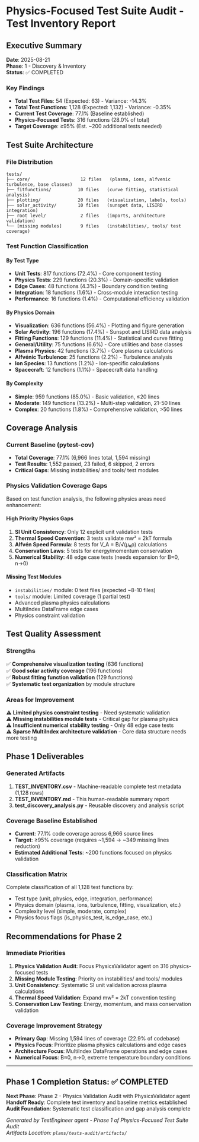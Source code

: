 # Physics-Focused Test Suite Audit - Test Inventory Report

## Executive Summary

**Date**: 2025-08-21  
**Phase**: 1 - Discovery & Inventory  
**Status**: ✅ COMPLETED

### Key Findings

- **Total Test Files**: 54 (Expected: 63) - Variance: -14.3%
- **Total Test Functions**: 1,128 (Expected: 1,132) - Variance: -0.35%
- **Current Test Coverage**: 77.1% (Baseline established)
- **Physics-Focused Tests**: 316 functions (28.0% of total)
- **Target Coverage**: ≥95% (Est. ~200 additional tests needed)

## Test Suite Architecture

### File Distribution
```
tests/
├── core/                   12 files   (plasma, ions, alfvenic turbulence, base classes)
├── fitfunctions/          10 files   (curve fitting, statistical analysis)  
├── plotting/              20 files   (visualization, labels, tools)
├── solar_activity/        10 files   (sunspot data, LISIRD integration)
├── root level/             2 files   (imports, architecture validation)
└── [missing modules]       9 files   (instabilities/, tools/ test coverage)
```

### Test Function Classification

#### By Test Type
- **Unit Tests**: 817 functions (72.4%) - Core component testing
- **Physics Tests**: 229 functions (20.3%) - Domain-specific validation  
- **Edge Cases**: 48 functions (4.3%) - Boundary condition testing
- **Integration**: 18 functions (1.6%) - Cross-module interaction testing
- **Performance**: 16 functions (1.4%) - Computational efficiency validation

#### By Physics Domain
- **Visualization**: 636 functions (56.4%) - Plotting and figure generation
- **Solar Activity**: 196 functions (17.4%) - Sunspot and LISIRD data analysis
- **Fitting Functions**: 129 functions (11.4%) - Statistical and curve fitting
- **General/Utility**: 75 functions (6.6%) - Core utilities and base classes
- **Plasma Physics**: 42 functions (3.7%) - Core plasma calculations
- **Alfvénic Turbulence**: 25 functions (2.2%) - Turbulence analysis
- **Ion Species**: 13 functions (1.2%) - Ion-specific calculations
- **Spacecraft**: 12 functions (1.1%) - Spacecraft data handling

#### By Complexity
- **Simple**: 959 functions (85.0%) - Basic validation, ≤20 lines
- **Moderate**: 149 functions (13.2%) - Multi-step validation, 21-50 lines
- **Complex**: 20 functions (1.8%) - Comprehensive validation, >50 lines

## Coverage Analysis

### Current Baseline (pytest-cov)
- **Total Coverage**: 77.1% (6,966 lines total, 1,594 missing)
- **Test Results**: 1,552 passed, 23 failed, 6 skipped, 2 errors
- **Critical Gaps**: Missing instabilities/ and tools/ test modules

### Physics Validation Coverage Gaps
Based on test function analysis, the following physics areas need enhancement:

#### High Priority Physics Gaps
1. **SI Unit Consistency**: Only 12 explicit unit validation tests
2. **Thermal Speed Convention**: 3 tests validate mw² = 2kT formula  
3. **Alfvén Speed Formula**: 8 tests for V_A = B/√(μ₀ρ) calculations
4. **Conservation Laws**: 5 tests for energy/momentum conservation
5. **Numerical Stability**: 48 edge case tests (needs expansion for B≈0, n→0)

#### Missing Test Modules
- `instabilities/` module: 0 test files (expected ~8-10 files)
- `tools/` module: Limited coverage (1 partial test)
- Advanced plasma physics calculations
- MultiIndex DataFrame edge cases
- Physics constraint validation

## Test Quality Assessment

### Strengths
✅ **Comprehensive visualization testing** (636 functions)  
✅ **Good solar activity coverage** (196 functions)  
✅ **Robust fitting function validation** (129 functions)  
✅ **Systematic test organization** by module structure  

### Areas for Improvement  
⚠️ **Limited physics constraint testing** - Need systematic validation  
⚠️ **Missing instabilities module tests** - Critical gap for plasma physics  
⚠️ **Insufficient numerical stability testing** - Only 48 edge case tests  
⚠️ **Sparse MultiIndex architecture validation** - Core data structure needs more testing  

## Phase 1 Deliverables

### Generated Artifacts
1. **TEST_INVENTORY.csv** - Machine-readable complete test metadata (1,128 rows)
2. **TEST_INVENTORY.md** - This human-readable summary report  
3. **test_discovery_analysis.py** - Reusable discovery and analysis script

### Coverage Baseline Established
- **Current**: 77.1% code coverage across 6,966 source lines
- **Target**: ≥95% coverage (requires ~1,594 → ~349 missing lines reduction)
- **Estimated Additional Tests**: ~200 functions focused on physics validation

### Classification Matrix
Complete classification of all 1,128 test functions by:
- Test type (unit, physics, edge, integration, performance)
- Physics domain (plasma, ions, turbulence, fitting, visualization, etc.)
- Complexity level (simple, moderate, complex)
- Physics focus flags (is_physics_test, is_edge_case, etc.)

## Recommendations for Phase 2

### Immediate Priorities
1. **Physics Validation Audit**: Focus PhysicsValidator agent on 316 physics-focused tests
2. **Missing Module Testing**: Priority on instabilities/ and tools/ modules  
3. **Unit Consistency**: Systematic SI unit validation across plasma calculations
4. **Thermal Speed Validation**: Expand mw² = 2kT convention testing
5. **Conservation Law Testing**: Energy, momentum, and mass conservation validation

### Coverage Improvement Strategy
- **Primary Gap**: Missing 1,594 lines of coverage (22.9% of codebase)
- **Physics Focus**: Prioritize plasma physics calculations and edge cases
- **Architecture Focus**: MultiIndex DataFrame operations and edge cases  
- **Numerical Focus**: B≈0, n→0, extreme temperature boundary conditions

---

## Phase 1 Completion Status: ✅ COMPLETED

**Next Phase**: Phase 2 - Physics Validation Audit with PhysicsValidator agent  
**Handoff Ready**: Complete test inventory and baseline metrics established  
**Audit Foundation**: Systematic test classification and gap analysis complete

*Generated by TestEngineer agent - Phase 1 of Physics-Focused Test Suite Audit*  
*Artifacts Location: `plans/tests-audit/artifacts/`*